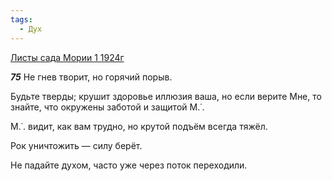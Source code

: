 ```yaml
---
tags:
  - Дух
---
```


[Листы сада Мории 1 1924г](https://127.0.0.1:4002/agni/1924)

___75___
Не гнев творит, но горячий порыв.   

Будьте тверды; крушит здоровье иллюзия ваша, но если верите Мне, то знайте, что окружены заботой и защитой М.˙.   

М.˙. видит, как вам трудно, но крутой подъём всегда тяжёл.   

Рок уничтожить — силу берёт.   

Не падайте духом, часто уже через поток переходили.   

